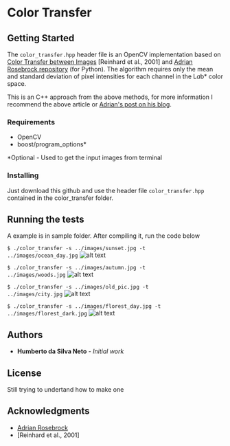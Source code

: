 # Color Transfer

## Getting Started

The `color_transfer.hpp` header file is an OpenCV implementation based on [Color Transfer
between Images](http://ieeexplore.ieee.org/document/946629/) [Reinhard et al., 2001] and [Adrian Rosebrock repository](https://github.com/jrosebr1/color_transfer) (for Python). The algorithm requires only the mean and standard deviation of pixel intensities for each channel in the L*a*b* color space.

This is an C++ approach from the above methods, for more information I recommend the above article or [Adrian's post on his blog](http://www.pyimagesearch.com/2014/06/30/super-fast-color-transfer-images/).


### Requirements

* OpenCV
* boost/program_options*

*Optional - Used to get the input images from terminal


### Installing

Just download this github and use the header file `color_transfer.hpp` contained in the color_transfer folder.


## Running the tests

A example is in sample folder. After compiling it, run the code below

<code>$ ./color_transfer -s ../images/sunset.jpg -t ../images/ocean_day.jpg</code>
![alt text](https://github.com/Humberto-Neto/color_transfer/blob/master/docs/images/Results.png)

<code>$ ./color_transfer -s ../images/autumn.jpg -t ../images/woods.jpg</code>
![alt text](https://github.com/Humberto-Neto/color_transfer/blob/master/docs/images/Results2.png)

<code>$ ./color_transfer -s ../images/old_pic.jpg -t ../images/city.jpg</code>
![alt text](https://github.com/Humberto-Neto/color_transfer/blob/master/docs/images/Results3.png)

<code>$ ./color_transfer -s ../images/florest_day.jpg -t ../images/florest_dark.jpg</code>
![alt text](https://github.com/Humberto-Neto/color_transfer/blob/master/docs/images/Results4.png)


## Authors

* **Humberto da Silva Neto** - *Initial work*


## License

Still trying to undertand how to make one 


## Acknowledgments

* [Adrian Rosebrock](https://github.com/jrosebr1)
* [Reinhard et al., 2001]
